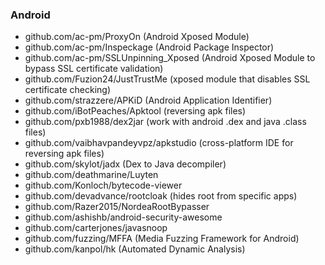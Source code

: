 ### Android

- github.com/ac-pm/ProxyOn (Android Xposed Module)
- github.com/ac-pm/Inspeckage (Android Package Inspector)
- github.com/ac-pm/SSLUnpinning_Xposed (Android Xposed Module to bypass SSL certificate validation)
- github.com/Fuzion24/JustTrustMe (xposed module that disables SSL certificate checking)
- github.com/strazzere/APKiD (Android Application Identifier)
- github.com/iBotPeaches/Apktool (reversing apk files)
- github.com/pxb1988/dex2jar (work with android .dex and java .class files)
- github.com/vaibhavpandeyvpz/apkstudio (cross-platform IDE for reversing apk files)
- github.com/skylot/jadx (Dex to Java decompiler)
- github.com/deathmarine/Luyten
- github.com/Konloch/bytecode-viewer
- github.com/devadvance/rootcloak (hides root from specific apps)
- github.com/Razer2015/NordeaRootBypasser
- github.com/ashishb/android-security-awesome
- github.com/carterjones/javasnoop
- github.com/fuzzing/MFFA (Media Fuzzing Framework for Android)
- github.com/kanpol/hk (Automated Dynamic Analysis)
